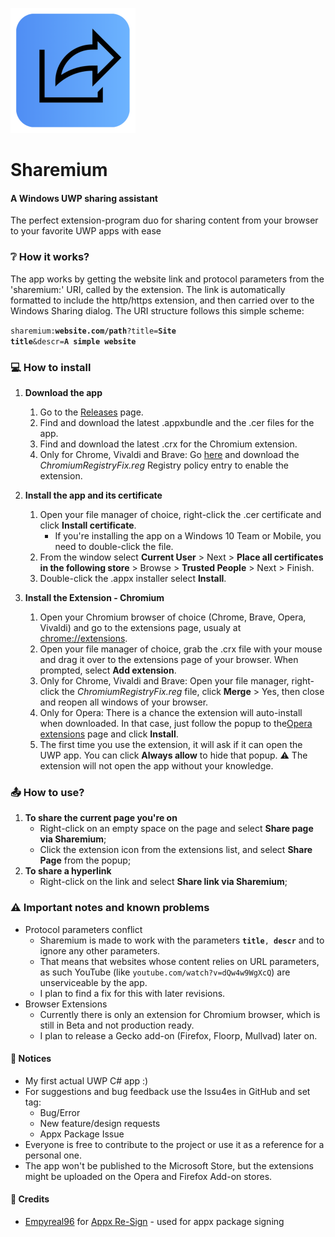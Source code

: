  ![image](https://raw.githubusercontent.com/borisg912/Sharemium/main/Assets/RawLogo200x200.png)
# Sharemium
#### A Windows UWP sharing assistant
 
The perfect extension-program duo for sharing content from your browser to your favorite UWP apps with ease

### ❔ How it works?
The app works by getting the website link and protocol parameters from the 'sharemium:' URI, called by the extension.
The link is automatically formatted to include the http/https extension, and then carried over to the Windows Sharing dialog. 
The URI structure follows this simple scheme:
 
<code>sharemium:__website.com/path__?title=__Site title__&descr=__A simple website__</code>

### 💻 How to install
1. __Download the app__
     1. Go to the [Releases](https://github.com/borisg912/Sharemium/releases) page.
     2. Find and download the latest .appxbundle and the .cer files for the app.
     3. Find and download the latest .crx for the Chromium extension.
     4. Only for Chrome, Vivaldi and Brave: Go [here](https://https://github.com/borisg912/Sharemium/tree/main/Sharemium.Extensions) and download the _ChromiumRegistryFix.reg_ Registry policy entry to enable the extension.

2. __Install the app and its certificate__
     1. Open your file manager of choice, right-click the .cer certificate and click __Install certificate__.
          * If you're installing the app on a Windows 10 Team or Mobile, you need to double-click the file.
     2. From the window select __Current User__ > Next > __Place all certificates in the following store__ > Browse > __Trusted People__ > Next > Finish.
     3. Double-click the .appx installer select __Install__.

3. __Install the Extension - Chromium__
     1. Open your Chromium browser of choice (Chrome, Brave, Opera, Vivaldi) and go to the extensions page, usualy at [chrome://extensions](chrome://extensions).
     2. Open your file manager of choice, grab the .crx file with your mouse and drag it over to the extensions page of your browser. When prompted, select __Add extension__.
     3. Only for Chrome, Vivaldi and Brave: Open your file manager, right-click the _ChromiumRegistryFix.reg_ file, click __Merge__ > Yes, then close and reopen all windows of your browser.
     4. Only for Opera: There is a chance the extension will auto-install when downloaded. In that case, just follow the popup to the[Opera extensions](opera://extensions) page and click __Install__.
     5. The first time you use the extension, it will ask if it can open the UWP app. You can click __Always allow__ to hide that popup. ⚠ The extension will not open the app without your knowledge.

### 📤 How to use?
1. __To share the current page you're on__
     * Right-click on an empty space on the page and select __Share page via Sharemium__;
     * Click the extension icon from the extensions list, and select __Share Page__ from the popup;
2. __To share a hyperlink__
     * Right-click on the link and select __Share link via Sharemium__;

### ⚠ Important notes and known problems
* Protocol parameters conflict
     * Sharemium is made to work with the parameters <code>__title__, __descr__</code> and to ignore any other parameters.
     * That means that websites whose content relies on URL parameters, as such YouTube (like <code>youtube.com/watch?v=dQw4w9WgXcQ</code>) are unserviceable by the app.
     * I plan to find a fix for this with later revisions.
* Browser Extensions
     * Currently there is only an extension for Chromium browser, which is still in Beta and not production ready.
     * I plan to release a Gecko add-on (Firefox, Floorp, Mullvad) later on.

#### 📝 Notices
* My first actual UWP C# app :)
* For suggestions and bug feedback use the Issu4es in GitHub and set tag:
     * Bug/Error
     * New feature/design requests
     * Appx Package Issue
* Everyone is free to contribute to the project or use it as a reference for a personal one.
* The app won't be published to the Microsoft Store, but the extensions might be uploaded on the Opera and Firefox Add-on stores.

#### 🙏 Credits
* [Empyreal96] for [Appx Re-Sign]  - used for appx package signing

[Empyreal96]: <https://github.com/Empyreal96>
[Appx Re-Sign]: <https://github.com/Empyreal96/Appx_Re-Sign>
